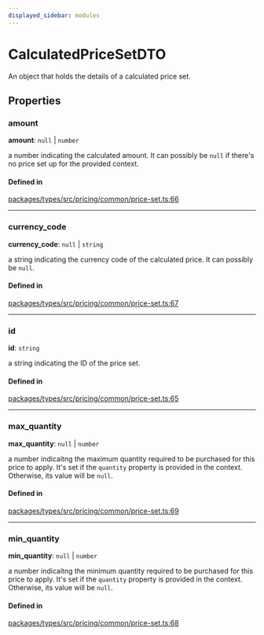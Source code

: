 ```yaml
---
displayed_sidebar: modules
---
```


# CalculatedPriceSetDTO

An object that holds the details of a calculated price set.

## Properties

### amount

 **amount**: ``null`` \| `number`

a number indicating the calculated amount. It can possibly be `null` if there's no price set up for the provided context.

#### Defined in

[packages/types/src/pricing/common/price-set.ts:66](https://github.com/medusajs/medusa/blob/0350eeb0a1/packages/types/src/pricing/common/price-set.ts#L66)

___

### currency\_code

 **currency\_code**: ``null`` \| `string`

a string indicating the currency code of the calculated price. It can possibly be `null`.

#### Defined in

[packages/types/src/pricing/common/price-set.ts:67](https://github.com/medusajs/medusa/blob/0350eeb0a1/packages/types/src/pricing/common/price-set.ts#L67)

___

### id

 **id**: `string`

a string indicating the ID of the price set.

#### Defined in

[packages/types/src/pricing/common/price-set.ts:65](https://github.com/medusajs/medusa/blob/0350eeb0a1/packages/types/src/pricing/common/price-set.ts#L65)

___

### max\_quantity

 **max\_quantity**: ``null`` \| `number`

a number indicaitng the maximum quantity required to be purchased for this price to apply. It's set if the `quantity` property is provided in the context. Otherwise, its value will be `null`.

#### Defined in

[packages/types/src/pricing/common/price-set.ts:69](https://github.com/medusajs/medusa/blob/0350eeb0a1/packages/types/src/pricing/common/price-set.ts#L69)

___

### min\_quantity

 **min\_quantity**: ``null`` \| `number`

a number indicaitng the minimum quantity required to be purchased for this price to apply. It's set if the `quantity` property is provided in the context. Otherwise, its value will be `null`.

#### Defined in

[packages/types/src/pricing/common/price-set.ts:68](https://github.com/medusajs/medusa/blob/0350eeb0a1/packages/types/src/pricing/common/price-set.ts#L68)
